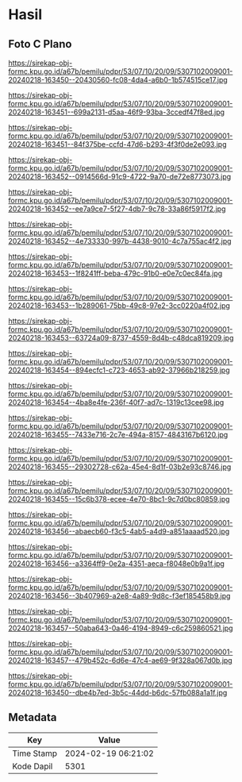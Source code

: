 # Hasil

## Foto C Plano

https://sirekap-obj-formc.kpu.go.id/a67b/pemilu/pdpr/53/07/10/20/09/5307102009001-20240218-163450--20430560-fc08-4da4-a6b0-1b574515ce17.jpg

https://sirekap-obj-formc.kpu.go.id/a67b/pemilu/pdpr/53/07/10/20/09/5307102009001-20240218-163451--699a2131-d5aa-46f9-93ba-3ccedf47f8ed.jpg

https://sirekap-obj-formc.kpu.go.id/a67b/pemilu/pdpr/53/07/10/20/09/5307102009001-20240218-163451--84f375be-ccfd-47d6-b293-4f3f0de2e093.jpg

https://sirekap-obj-formc.kpu.go.id/a67b/pemilu/pdpr/53/07/10/20/09/5307102009001-20240218-163452--0914566d-91c9-4722-9a70-de72e8773073.jpg

https://sirekap-obj-formc.kpu.go.id/a67b/pemilu/pdpr/53/07/10/20/09/5307102009001-20240218-163452--ee7a9ce7-5f27-4db7-9c78-33a86f5917f2.jpg

https://sirekap-obj-formc.kpu.go.id/a67b/pemilu/pdpr/53/07/10/20/09/5307102009001-20240218-163452--4e733330-997b-4438-9010-4c7a755ac4f2.jpg

https://sirekap-obj-formc.kpu.go.id/a67b/pemilu/pdpr/53/07/10/20/09/5307102009001-20240218-163453--1f8241ff-beba-479c-91b0-e0e7c0ec84fa.jpg

https://sirekap-obj-formc.kpu.go.id/a67b/pemilu/pdpr/53/07/10/20/09/5307102009001-20240218-163453--1b289061-75bb-49c8-97e2-3cc0220a4f02.jpg

https://sirekap-obj-formc.kpu.go.id/a67b/pemilu/pdpr/53/07/10/20/09/5307102009001-20240218-163453--63724a09-8737-4559-8d4b-c48dca819209.jpg

https://sirekap-obj-formc.kpu.go.id/a67b/pemilu/pdpr/53/07/10/20/09/5307102009001-20240218-163454--894ecfc1-c723-4653-ab92-37966b218259.jpg

https://sirekap-obj-formc.kpu.go.id/a67b/pemilu/pdpr/53/07/10/20/09/5307102009001-20240218-163454--4ba8e4fe-236f-40f7-ad7c-1319c13cee98.jpg

https://sirekap-obj-formc.kpu.go.id/a67b/pemilu/pdpr/53/07/10/20/09/5307102009001-20240218-163455--7433e716-2c7e-494a-8157-4843167b6120.jpg

https://sirekap-obj-formc.kpu.go.id/a67b/pemilu/pdpr/53/07/10/20/09/5307102009001-20240218-163455--29302728-c62a-45e4-8d1f-03b2e93c8746.jpg

https://sirekap-obj-formc.kpu.go.id/a67b/pemilu/pdpr/53/07/10/20/09/5307102009001-20240218-163455--15c6b378-ecee-4e70-8bc1-9c7d0bc80859.jpg

https://sirekap-obj-formc.kpu.go.id/a67b/pemilu/pdpr/53/07/10/20/09/5307102009001-20240218-163456--abaecb60-f3c5-4ab5-a4d9-a851aaaad520.jpg

https://sirekap-obj-formc.kpu.go.id/a67b/pemilu/pdpr/53/07/10/20/09/5307102009001-20240218-163456--a3364ff9-0e2a-4351-aeca-f8048e0b9a1f.jpg

https://sirekap-obj-formc.kpu.go.id/a67b/pemilu/pdpr/53/07/10/20/09/5307102009001-20240218-163456--3b407969-a2e8-4a89-9d8c-f3ef185458b9.jpg

https://sirekap-obj-formc.kpu.go.id/a67b/pemilu/pdpr/53/07/10/20/09/5307102009001-20240218-163457--50aba643-0a46-4194-8949-c6c259860521.jpg

https://sirekap-obj-formc.kpu.go.id/a67b/pemilu/pdpr/53/07/10/20/09/5307102009001-20240218-163457--479b452c-6d6e-47c4-ae69-9f328a067d0b.jpg

https://sirekap-obj-formc.kpu.go.id/a67b/pemilu/pdpr/53/07/10/20/09/5307102009001-20240218-163450--dbe4b7ed-3b5c-44dd-b6dc-57fb088a1a1f.jpg


## Metadata

| Key        | Value               |
| ---------- | ------------------- |
| Time Stamp | 2024-02-19 06:21:02 |
| Kode Dapil | 5301                |



